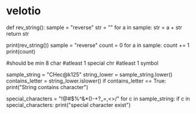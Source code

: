 # velotio

def rev_string():
  sample = "reverse"
  str = ""
  for a in sample:
    str = a + str
  return str

print(rev_string())
sample = "reverse"
count = 0
for a in sample:
  count += 1
print(count)

#should be min 8 char
#atleast 1 special chr
#atleast 1 symbol

sample_string = "CHec@k125"
string_lower = sample_string.lower()
contains_letter = string_lower.islower()
if contains_letter == True:
  print("String contains character")

special_characters = "!@#$%^&*()-+?_=,<>/"
for c in sample_string:
  if c in special_characters:
    print("special character exist")
